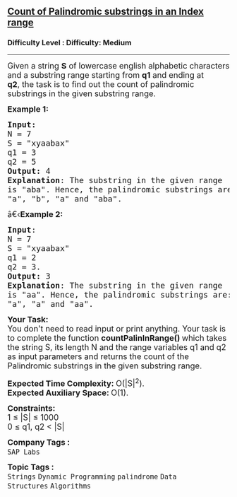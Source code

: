 <h2><a href="https://www.geeksforgeeks.org/problems/count-of-palindromic-substrings-in-an-index-range3752/1?page=1&difficulty=Medium&status=unsolved&sortBy=submissions">Count of Palindromic substrings in an Index range</a></h2><h3>Difficulty Level : Difficulty: Medium</h3><hr><div class="problems_problem_content__Xm_eO"><p><span style="font-size:18px">Given a string <strong>S</strong> of lowercase english&nbsp;alphabetic characters and a substring range starting from <strong>q1</strong> and ending at <strong>q2</strong>,&nbsp;the task is to find out the count of palindromic substrings in the given substring range.</span></p>

<p><span style="font-size:18px"><strong>Example 1:</strong></span></p>

<pre><span style="font-size:18px"><strong>Input:</strong>
N = 7 
S = "xyaabax"
q1 = 3
q2 = 5
<strong>Output:</strong> 4
<strong>Explanation</strong>: The substring in the given range 
is "aba". Hence, the palindromic substrings are:
"a", "b", "a" and "aba".</span>
</pre>

<p><span style="font-size:18px">â€‹<strong>Example 2:</strong></span></p>

<pre><span style="font-size:18px"><strong>Input</strong>: 
N = 7
S = "xyaabax" 
q1 = 2 
q2 = 3. 
<strong>Output:</strong> 3
<strong>Explanation</strong>: The substring in the given range
is "aa". Hence, the palindromic substrings are: 
"a", "a" and "aa".</span></pre>

<p><span style="font-size:18px"><strong>Your Task:</strong><br>
You don't need to read input or print anything. Your task is to complete the function&nbsp;<strong>countPalinInRange()&nbsp;</strong>which takes the string S, its length N and the range variables q1 and q2 as input parameters&nbsp;and returns the count of the Palindromic substrings in the given substring range.</span></p>

<p><span style="font-size:18px"><strong>Expected Time Complexity:&nbsp;</strong>O(|S|<sup>2</sup>).<br>
<strong>Expected Auxiliary Space:&nbsp;</strong>O(1).</span></p>

<p><span style="font-size:18px"><strong>Constraints:</strong><br>
1 ≤&nbsp;|S| ≤&nbsp;1000<br>
0 ≤ q1, q2 &lt; |S|</span></p>
</div><p><span style=font-size:18px><strong>Company Tags : </strong><br><code>SAP Labs</code>&nbsp;<br><p><span style=font-size:18px><strong>Topic Tags : </strong><br><code>Strings</code>&nbsp;<code>Dynamic Programming</code>&nbsp;<code>palindrome</code>&nbsp;<code>Data Structures</code>&nbsp;<code>Algorithms</code>&nbsp;